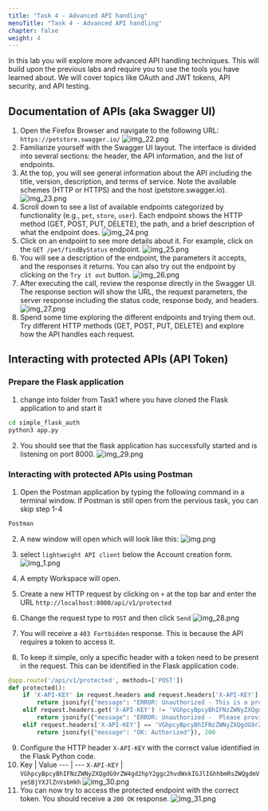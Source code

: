 ```yaml
---
title: "Task 4 - Advanced API handling"
menuTitle: "Task 4 - Advanced API handling"
chapter: false
weight: 4
---
```

In this lab you will explore more advanced API handling techniques. This will build upon the previous labs and require you to use the tools you have learned about.
We will cover topics like OAuth and JWT tokens, API security, and API testing.

## Documentation of APIs (aka Swagger UI)
1. Open the Firefox Browser and navigate to the following URL: `https://petstore.swagger.io/`
![img_22.png](img_22.png)
2. Familiarize yourself with the Swagger UI layout. The interface is divided into several sections: the header, the API information, and the list of endpoints.
3. At the top, you will see general information about the API including the title, version, description, and terms of service. Note the available schemes (HTTP or HTTPS) and the host (petstore.swagger.io).
![img_23.png](img_23.png)
4. Scroll down to see a list of available endpoints categorized by functionality (e.g., `pet`, `store`, `user`). Each endpoint shows the HTTP method (GET, POST, PUT, DELETE), the path, and a brief description of what the endpoint does.
![img_24.png](img_24.png)
5. Click on an endpoint to see more details about it. For example, click on the `GET /pet/findByStatus` endpoint.
![img_25.png](img_25.png)
6. You will see a description of the endpoint, the parameters it accepts, and the responses it returns. You can also try out the endpoint by clicking on the `Try it out` button.
![img_26.png](img_26.png)
7. After executing the call, review the response directly in the Swagger UI. The response section will show the URL, the request parameters, the server response including the status code, response body, and headers.
![img_27.png](img_27.png)
8. Spend some time exploring the different endpoints and trying them out. Try different HTTP methods (GET, POST, PUT, DELETE) and explore how the API handles each request.


## Interacting with protected APIs (API Token)
### Prepare the Flask application
1. change into folder from Task1 where you have cloned the Flask application to and start it
```bash
cd simple_flask_auth
python3 app.py 
```
2. You should see that the flask application has successfully started and is listening on port 8000.
![img_29.png](img_29.png)

### Interacting with protected APIs using Postman
1. Open the Postman application by typing the following command in a terminal window. If Postman is still open from the pervious task, you can skip step 1-4
```bash
Postman
```
2. A new window will open which will look like this:
![img.png](img.png)

3. select `lightweight API client` below the Account creation form.
![img_1.png](img_1.png)

4. A empty Workspace will open.
5. Create a new HTTP request by clicking on `+` at the top bar and enter the URL `http://localhost:8000/api/v1/protected`
6. Change the request type to `POST` and then click `Send`
![img_28.png](img_28.png)
7. You will receive a `403 Fortbidden` response. This is because the API requires a token to access it.
8. To keep it simple, only a specific header with a token need to be present in the request. This can be identified in the Flask application code.
```python
@app.route('/api/v1/protected', methods=['POST'])
def protected():
    if 'X-API-KEY' in request.headers and request.headers['X-API-KEY'] != 'VGhpcyBpcyBhIFNzZWNyZXQgdG9rZW4gd2hpY2ggc2hvdWxkIGJlIGhhbmRsZWQgdmVyeSBjYXJlZnVsbHkh':
        return jsonify({"message": "ERROR: Unauthorized - This is a protected resource. Specify the secret token in the header to access it."}), 403
    elif request.headers.get('X-API-KEY') != 'VGhpcyBpcyBhIFNzZWNyZXQgdG9rZW4gd2hpY2ggc2hvdWxkIGJlIGhhbmRsZWQgdmVyeSBjYXJlZnVsbHkh':
        return jsonify({"message": "ERROR: Unauthorized -  Please provide the secret token in the header."}), 403
    elif request.headers['X-API-KEY'] == 'VGhpcyBpcyBhIFNzZWNyZXQgdG9rZW4gd2hpY2ggc2hvdWxkIGJlIGhhbmRsZWQgdmVyeSBjYXJlZnVsbHkh':
        return jsonify({"message": "OK: Authorized"}), 200
```
9. Configure the HTTP header `X-API-KEY` with the correct value identified in the Flask Python code.
10. Key | Value
--- | ---
`X-API-KEY` | `VGhpcyBpcyBhIFNzZWNyZXQgdG9rZW4gd2hpY2ggc2hvdWxkIGJlIGhhbmRsZWQgdmVyeSBjYXJlZnVsbHkh`
![img_30.png](img_30.png)
10. You can now try to access the protected endpoint with the correct token. You should receive a `200 OK` response.
![img_31.png](img_31.png)
